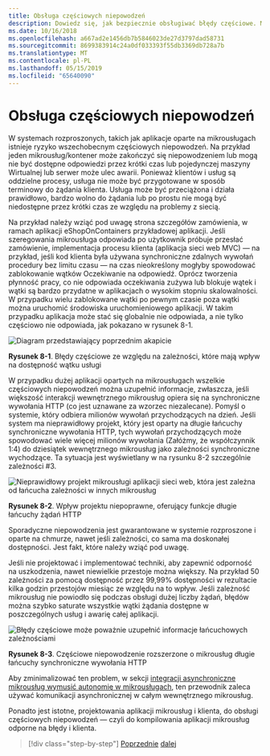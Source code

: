 ```yaml
---
title: Obsługa częściowych niepowodzeń
description: Dowiedz się, jak bezpiecznie obsługiwać błędy częściowe. Mikrousługi może nie być w pełni funkcjonalny, ale nadal może być możliwość wykonywania niektórych użytecznej pracy.
ms.date: 10/16/2018
ms.openlocfilehash: a667ad2e1456db7b5846023de27d3797dad58731
ms.sourcegitcommit: 8699383914c24a0df033393f55db3369db728a7b
ms.translationtype: MT
ms.contentlocale: pl-PL
ms.lasthandoff: 05/15/2019
ms.locfileid: "65640090"
---
```

# <a name="handle-partial-failure"></a>Obsługa częściowych niepowodzeń

W systemach rozproszonych, takich jak aplikacje oparte na mikrousługach istnieje ryzyko wszechobecnym częściowych niepowodzeń. Na przykład jeden mikrousług/kontener może zakończyć się niepowodzeniem lub mogą nie być dostępne odpowiedzi przez krótki czas lub pojedynczej maszyny Wirtualnej lub serwer może ulec awarii. Ponieważ klientów i usług są oddzielne procesy, usługa nie może być przygotowane w sposób terminowy do żądania klienta. Usługa może być przeciążona i działa prawidłowo, bardzo wolno do żądania lub po prostu nie mogą być niedostępne przez krótki czas ze względu na problemy z siecią.

Na przykład należy wziąć pod uwagę strona szczegółów zamówienia, w ramach aplikacji eShopOnContainers przykładowej aplikacji. Jeśli szeregowania mikrousługa odpowiada po użytkownik próbuje przesłać zamówienie, implementacja procesu klienta (aplikacja sieci web MVC) — na przykład, jeśli kod klienta była używana synchroniczne zdalnych wywołań procedury bez limitu czasu — na czas nieokreślony mogłyby spowodować zablokowanie wątków Oczekiwanie na odpowiedź. Oprócz tworzenia płynność pracy, co nie odpowiada oczekiwania zużywa lub blokuje wątek i wątki są bardzo przydatne w aplikacjach o wysokim stopniu skalowalności. W przypadku wielu zablokowane wątki po pewnym czasie poza wątki można uruchomić środowiska uruchomieniowego aplikacji. W takim przypadku aplikacja może stać się globalnie nie odpowiada, a nie tylko częściowo nie odpowiada, jak pokazano w rysunek 8-1.

![Diagram przedstawiający poprzednim akapicie](./media/image1.png)

**Rysunek 8-1**. Błędy częściowe ze względu na zależności, które mają wpływ na dostępność wątku usługi

W przypadku dużej aplikacji opartych na mikrousługach wszelkie częściowych niepowodzeń można uzupełnić informacje, zwłaszcza, jeśli większość interakcji wewnętrznego mikrousług opiera się na synchroniczne wywołania HTTP (co jest uznawane za wzorzec niezalecane). Pomyśl o systemie, który odbiera milionów wywołań przychodzących na dzień. Jeśli system ma nieprawidłowy projekt, który jest oparty na długie łańcuchy synchroniczne wywołania HTTP, tych wywołań przychodzących może spowodować wiele więcej milionów wywołania (Załóżmy, że współczynnik 1:4) do dziesiątek wewnętrznego mikrousług jako zależności synchroniczne wychodzące. Ta sytuacja jest wyświetlany w na rysunku 8-2 szczególnie zależności \#3.

![Nieprawidłowy projekt mikrousługi aplikacji sieci web, która jest zależna od łańcucha zależności w innych mikrousług](./media/image2.png)

**Rysunek 8-2**. Wpływ projektu niepoprawne, oferujący funkcje długie łańcuchy żądań HTTP

Sporadyczne niepowodzenia jest gwarantowane w systemie rozproszone i oparte na chmurze, nawet jeśli zależności, co sama ma doskonałej dostępności. Jest fakt, które należy wziąć pod uwagę.

Jeśli nie projektować i implementować techniki, aby zapewnić odporność na uszkodzenia, nawet niewielkie przestoje można większy. Na przykład 50 zależności za pomocą dostępność przez 99,99% dostępności w rezultacie kilka godzin przestojów miesiąc ze względu na to wpływ. Jeśli zależność mikrousług nie powiodło się podczas obsługi dużej liczby żądań, błędów można szybko saturate wszystkie wątki żądania dostępne w poszczególnych usług i awarię całej aplikacji.

![Błędy częściowe może poważnie uzupełnić informacje łańcuchowych zależnościami](./media/image3.png)

**Rysunek 8-3**. Częściowe niepowodzenie rozszerzone o mikrousług długie łańcuchy synchroniczne wywołania HTTP

Aby zminimalizować ten problem, w sekcji [integracji asynchroniczne mikrousług wymusić autonomię w mikrousługach](../architect-microservice-container-applications/communication-in-microservice-architecture.md#asynchronous-microservice-integration-enforces-microservices-autonomy), ten przewodnik zaleca używać komunikacji asynchronicznej w całym wewnętrznego mikrousług.

Ponadto jest istotne, projektowania aplikacji mikrousług i klienta, do obsługi częściowych niepowodzeń — czyli do kompilowania aplikacji mikrousług odporne na błędy i klienta.

>[!div class="step-by-step"]
>[Poprzednie](index.md)
>[dalej](partial-failure-strategies.md)
